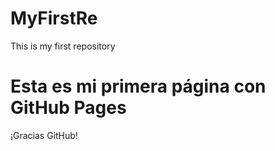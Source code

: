 # MyFirstRe
This is my first repository
<html>  <h1> Esta es mi primera página con GitHub Pages </h1> <p>¡Gracias GitHub!</p> </html>
